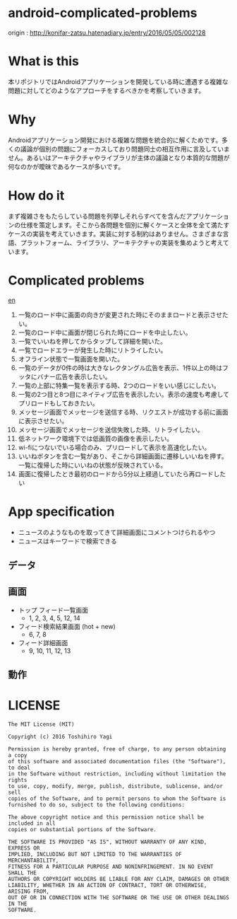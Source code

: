 # android-complicated-problems

origin : http://konifar-zatsu.hatenadiary.jp/entry/2016/05/05/002128

# What is this

本リポジトリではAndroidアプリケーションを開発している時に遭遇する複雑な問題に対してどのようなアプローチをするべきかを考察していきます。

# Why

Androidアプリケーション開発における複雑な問題を統合的に解くためです。多くの議論が個別の問題にフォーカスしており問題同士の相互作用に言及していません。あるいはアーキテクチャやライブラリが主体の議論となり本質的な問題が何なのかが曖昧であるケースが多いです。

# How do it

まず複雑さをもたらしている問題を列挙しそれらすべてを含んだアプリケーションの仕様を策定します。そこから各問題を個別に解くケースと全体を全て満たすケースの実装を考えていきます。実装に対する制約はありません。さまざまな言語、プラットフォーム、ライブラリ、アーキテクチャの実装を集めようと考えています。

# Complicated problems

[en](README.md)

1. 一覧のロード中に画面の向きが変更された時にそのままロードと表示させたい。
1. 一覧のロード中に画面が閉じられた時にロードを中止したい。
1. 一覧でいいねを押してからタップして詳細を開いた。
1. 一覧でロードエラーが発生した時にリトライしたい。
1. オフライン状態で一覧画面を開いた。
1. 一覧のデータが0件の時は大きなレクタングル広告を表示、1件以上の時はフッタにバナー広告を表示したい。
1. 一覧の上部に特集一覧を表示する時、2つのロードをいい感じにしたい。
1. 一覧の2つ目と8つ目にネイティブ広告を表示したい。表示の速度も考慮してプリロードもしておきたい。
1. メッセージ画面でメッセージを送信する時、リクエストが成功する前に画面に表示させたい。
1. メッセージ画面でメッセージを送信失敗した時、リトライしたい。
1. 低ネットワーク環境下では低画質の画像を表示したい。
1. wi-fiにつないでいる場合のみ、プリロードして表示を高速化したい。
1. いいねボタンを含む一覧があり、そこから詳細画面に遷移しいいねを押す。一覧に復帰した時にいいねの状態が反映されている。
1. 画面に復帰したとき最初のロードから5分以上経過していたら再ロードしたい

# App specification

- ニュースのようなものを取ってきて詳細画面にコメントつけられるやつ
- ニュースはキーワードで検索できる

## データ



## 画面

- トップ フィード一覧画面
  - 1, 2, 3, 4, 5, 12, 14
- フィード検索結果画面 (hot + new)
  - 6, 7, 8
- フィード詳細画面
  - 9, 10, 11, 12, 13

## 動作


# LICENSE

```
The MIT License (MIT)

Copyright (c) 2016 Toshihiro Yagi

Permission is hereby granted, free of charge, to any person obtaining a copy
of this software and associated documentation files (the "Software"), to deal
in the Software without restriction, including without limitation the rights
to use, copy, modify, merge, publish, distribute, sublicense, and/or sell
copies of the Software, and to permit persons to whom the Software is
furnished to do so, subject to the following conditions:

The above copyright notice and this permission notice shall be included in all
copies or substantial portions of the Software.

THE SOFTWARE IS PROVIDED "AS IS", WITHOUT WARRANTY OF ANY KIND, EXPRESS OR
IMPLIED, INCLUDING BUT NOT LIMITED TO THE WARRANTIES OF MERCHANTABILITY,
FITNESS FOR A PARTICULAR PURPOSE AND NONINFRINGEMENT. IN NO EVENT SHALL THE
AUTHORS OR COPYRIGHT HOLDERS BE LIABLE FOR ANY CLAIM, DAMAGES OR OTHER
LIABILITY, WHETHER IN AN ACTION OF CONTRACT, TORT OR OTHERWISE, ARISING FROM,
OUT OF OR IN CONNECTION WITH THE SOFTWARE OR THE USE OR OTHER DEALINGS IN THE
SOFTWARE.
```